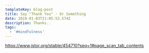 ```yaml
---
templateKey: blog-post
title: Say "Thank You" - Or Something
date: 2019-01-03T21:05:53.574Z
description: Thanks..
tags:
  - '#mindfulness'
---
```

<https://www.jstor.org/stable/454710?seq=1#page_scan_tab_contents>

